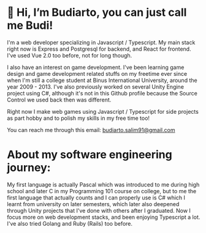 # 👋 Hi, I’m Budiarto, you can just call me Budi!

I'm a web developer specializing in Javascript / Typescript. My main stack right now is Express and Postgresql for backend, and React for frontend. I've used Vue 2.0 too before, not for long though.

I also have an interest on game development. I've been learning game design and game development related stuffs on my freetime ever since when I'm still a college student at Binus International University, around the year 2009 - 2013. I've also previously worked on several Unity Engine project using C#, although it's not in this Github profile because the Source Control we used back then was different.

Right now I make web games using Javascript / Typescript for side projects as part hobby and to polish my skills in my free time too!

You can reach me through this email: budiarto.salim91@gmail.com

# About my software engineering journey: 
My first language is actually Pascal which was introduced to me during high school and later C in my Programming 101 course on college, but to me the first language that actually counts and I can properly use is C# which I learnt from university on later semesters, which later also deepened through Unity projects that I've done with others after I graduated. Now I focus more on web development stacks, and been enjoying Typescript a lot. I've also tried Golang and Ruby (Rails) too before.

<!---
BudiartoSalim/BudiartoSalim is a ✨ special ✨ repository because its `README.md` (this file) appears on your GitHub profile.
You can click the Preview link to take a look at your changes.
--->

